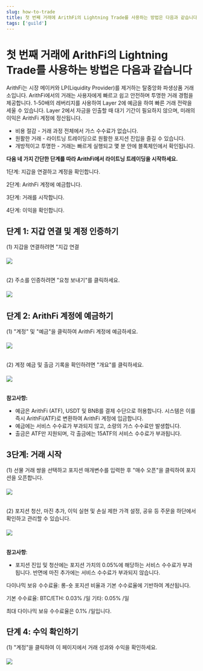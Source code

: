 ```yaml
---
slug: how-to-trade
title: 첫 번째 거래에 ArithFi의 Lightning Trade를 사용하는 방법은 다음과 같습니다
tags: ['guild']
---
```


# 첫 번째 거래에 ArithFi의 Lightning Trade를 사용하는 방법은 다음과 같습니다

ArithFi는 시장 메이커와 LP(Liquidity Provider)를 제거하는 탈중앙화 파생상품 거래소입니다. ArithFi에서의 거래는 사용자에게 빠르고 쉽고 안전하며 투명한 거래 경험을 제공합니다. 1-50배의 레버리지를 사용하여 Layer 2에 예금을 하여 빠른 거래 전략을 세울 수 있습니다. Layer 2에서 자금을 인출할 때 대기 기간이 필요하지 않으며, 미래의 이익은 ArithFi 계정에 정산됩니다.

- 비용 절감 - 거래 과정 전체에서 가스 수수료가 없습니다.
- 원활한 거래 - 라이트닝 트레이딩으로 원활한 포지션 진입을 즐길 수 있습니다.
- 개방적이고 투명한 - 거래는 빠르게 실행되고 몇 분 안에 블록체인에서 확인됩니다.

**다음 네 가지 간단한 단계를 따라 ArithFi에서 라이트닝 트레이딩을 시작하세요.**

1단계: 지갑을 연결하고 계정을 확인합니다.

2단계: ArithFi 계정에 예금합니다.

3단계: 거래를 시작합니다.

4단계: 이익을 확인합니다.

## **단계 1: 지갑 연결 및 계정 인증하기**

(1) 지갑을 연결하려면 "지갑 연결

###### ![](https://bafybeicp5kgnfe7q6vtc6jlprv33setne7hmdwhwthop2juj7j3e257df4.ipfs.nftstorage.link/11.png)

(2) 주소를 인증하려면 "요청 보내기"를 클릭하세요.

###### ![](https://bafybeicp5kgnfe7q6vtc6jlprv33setne7hmdwhwthop2juj7j3e257df4.ipfs.nftstorage.link/22.png)

## **단계 2: ArithFi 계정에 예금하기**

(1) "계정" 및 "예금"을 클릭하여 ArithFi 계정에 예금하세요.

###### ![](https://bafybeicp5kgnfe7q6vtc6jlprv33setne7hmdwhwthop2juj7j3e257df4.ipfs.nftstorage.link/33.png)

(2) 계정 예금 및 출금 기록을 확인하려면 "개요"를 클릭하세요.

###### ![](https://bafybeicp5kgnfe7q6vtc6jlprv33setne7hmdwhwthop2juj7j3e257df4.ipfs.nftstorage.link/44.png)

**참고사항:**

- 예금은 ArithFi (ATF), USDT 및 BNB를 결제 수단으로 허용합니다. 시스템은 이를 즉시 ArithFi(ATF)로 변환하여 ArithFi 계정에 입금합니다.
- 예금에는 서비스 수수료가 부과되지 않고, 소량의 가스 수수료만 발생합니다.
- 출금은 ATF만 지원되며, 각 출금에는 15ATF의 서비스 수수료가 부과됩니다.

## 3단계: 거래 시작

(1) 선물 거래 쌍을 선택하고 포지션 매개변수를 입력한 후 "매수 오픈"을 클릭하여 포지션을 오픈합니다.

###### ![](https://bafybeicu3pvbrwbbnjhovlqizxojkfztcnrssqqbripkhz5yver7xu3lq4.ipfs.nftstorage.link/111.png)

(2) 포지션 청산, 마진 추가, 이익 실현 및 손실 제한 가격 설정, 공유 등 주문을 하단에서 확인하고 관리할 수 있습니다.

###### ![](https://bafybeicu3pvbrwbbnjhovlqizxojkfztcnrssqqbripkhz5yver7xu3lq4.ipfs.nftstorage.link/222.png)

**참고사항**:

- 포지션 진입 및 청산에는 포지션 가치의 0.05%에 해당하는 서비스 수수료가 부과됩니다. 반면에 마진 추가에는 서비스 수수료가 부과되지 않습니다.

다이나믹 보유 수수료율: 롱-숏 포지션 비율과 기본 수수료율에 기반하여 계산됩니다.

기본 수수료율: BTC/ETH: 0.03% /일 기타: 0.05% /일

최대 다이나믹 보유 수수료율은 0.1% /일입니다.

## **단계 4: 수익 확인하기**

(1) "계정"을 클릭하여 이 페이지에서 거래 성과와 수익을 확인하세요.

###### ![](https://bafybeicp5kgnfe7q6vtc6jlprv33setne7hmdwhwthop2juj7j3e257df4.ipfs.nftstorage.link/77.png)

